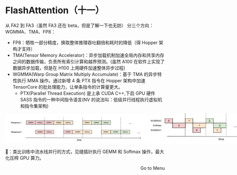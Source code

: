 # FlashAttention（十一）
从 FA2 到 FA3（虽然 FA3 还在 beta，但是了解一下也无妨） 分三个方向：WGMMA、TMA、FP8：
* FP8：牺牲一部分精度，换取整体推理吞吐翻倍和耗时的降低（得 Hopper 架构才支持）
* TMA(Tensor Memory Accelerator)：异步加载机制加速全局内存和共享内存之间的数据传输，负责所有索引计算和越界预测。(虽然 A100 在软件上实现了数据异步加载，但是在 H100 上用硬件加速整体异步过程)
* WGMMA(Warp Group Matrix Multiply Accumulate)：基于 TMA 的异步特性执行 MMA 操作。通过新增 4 条 PTX 指令在 Hopper 架构中加速 TensorCore 的批处理能力，让单条指令的计算量更大。
  * PTX(Parallel Thread Execution) 是上承 CUDA C++,下启 GPU 硬件 SASS 指令的一种中间指令语言(NV 的说法叫：低级并行线程执行虚拟机和指令集架构)

<div style="display: flex; justify-content: space-between; align-items: center; width: 900px; margin: 0 auto;">
    <img src="../../assets/img-16.png" style="width: 49.9%;"/>
    <img src="../../assets/img-17.png" style="width: 49.9%; background: white"/>
</div>

🔑：类比训练中流水线并行的方式，见缝插针执行 GEMM 和 Softmax 操作，最大化压榨 GPU 算力。

<div style="text-align: right"><Link to="12">Go to Menu</Link></div>

<!--
有一部分提升主要是 H100 带来的，具体提升可以参考 H100 的白皮书
-->
